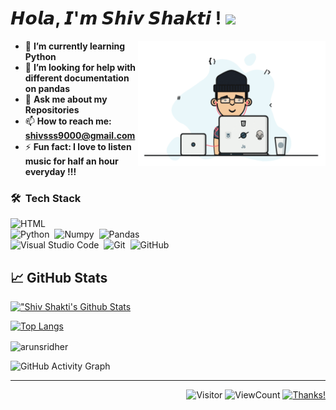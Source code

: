 # 𝙃𝙤𝙡𝙖, 𝙄'𝙢 𝙎𝙝𝙞𝙫 𝙎𝙝𝙖𝙠𝙩𝙞 !  <img src="https://media.giphy.com/media/hvRJCLFzcasrR4ia7z/giphy.gif" width="30px">
<img align = "right" alt="hai" src="https://github.com/shivshaktisahoo/shivshaktisahoo/blob/main/1_IRGHmiGsa16stedQvIaZfw.gif" width = "300" height = "200">
<!--
**shivshaktisahoo/shivshaktisahoo** is a ✨ _special_ ✨ repository because its `README.md` (this file) appears on your GitHub profile.

Here are some ideas to get you started:
-->
<!--
- 🔭 I’m currently working on ...
-->

- 🌱 <b>I’m currently learning Python</b>
- 🤔 <b> I’m looking for help with different documentation on pandas</b>
- 💬 <b>Ask me about my Repositories</b>
- 📫 <b>How to reach me: shivsss9000@gmail.com</b>
- ⚡ <b>Fun fact: I love to listen music for half an hour everyday !!!</b>



### 🛠 &nbsp;Tech Stack
![HTML](https://img.shields.io/badge/-HTML-05122A?style=flat&logo=HTML5)&nbsp;<br/>
![Python](https://img.shields.io/badge/-Python-05122A?style=flat&logo=python)&nbsp;
![Numpy](https://img.shields.io/badge/-Numpy-05122A?style=flat&logo=Numpy)&nbsp;
![Pandas](https://img.shields.io/badge/-Pandas-05122A?style=flat&logo=Pandas)&nbsp;<br/>
![Visual Studio Code](https://img.shields.io/badge/-Visual%20Studio%20Code-05122A?style=flat&logo=visual-studio-code&logoColor=007ACC)&nbsp;
![Git](https://img.shields.io/badge/-Git-05122A?style=flat&logo=git)&nbsp;
![GitHub](https://img.shields.io/badge/-GitHub-05122A?style=flat&logo=github)&nbsp;<br/>

## &#x1f4c8; GitHub Stats
[!["Shiv Shakti's Github Stats](https://github-readme-stats.vercel.app/api?username=shivshaktisahoo&show_icons=true&theme=merko)](https://github.com/shivshaktisahoo/github-readme-stats)

[![Top Langs](https://github-readme-stats.vercel.app/api/top-langs/?username=shivshaktisahoo&layout=compact&theme=radical)](https://github.com/shivshaktisahoo/github-readme-stats)                                    
<p><img align="center" src="https://github-readme-streak-stats.herokuapp.com/?user=shivshaktisahoo&theme=radical" alt="arunsridher" /></p>                               
                                 
![GitHub Activity Graph](https://activity-graph.herokuapp.com/graph?username=shivshaktisahoo&bg_color=000000&color=4fff67&line=4fff67&point=ffffff&area=true&hide_border=true) 
<hr>
<div align="right">
  
![Visitor](https://visitor-badge.glitch.me/badge?page_id=shivshaktisahoo) ![ViewCount](https://views.whatilearened.today/views/github/shivshaktisahoo/shivshaktisahoo.svg) [![Thanks!](https://img.shields.io/badge/Thanks%20for%20visiting-!-1EAEDB.svg)](https://github.com/shivshaktisahoo/)
  
<div/>
